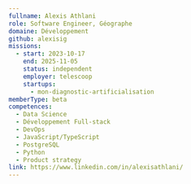 ```yaml
---
fullname: Alexis Athlani
role: Software Engineer, Géographe
domaine: Développement
github: alexisig
missions:
  - start: 2023-10-17
    end: 2025-11-05
    status: independent
    employer: telescoop
    startups:
      - mon-diagnostic-artificialisation
memberType: beta
competences:
  - Data Science
  - Développement Full-stack
  - DevOps
  - JavaScript/TypeScript
  - PostgreSQL
  - Python
  - Product strategy
link: https://www.linkedin.com/in/alexisathlani/
---
```

